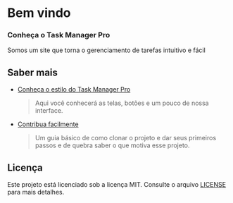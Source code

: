 # Bem vindo

### Conheça o Task Manager Pro
Somos um site que torna o gerenciamento de tarefas intuitivo e fácil

## Saber mais
- [Conheça o estilo do Task Manager Pro](https://github.com/Task-Manager-Pro/Telas-Documentacao)
  > Aqui você conhecerá as telas, botões e um pouco de nossa interface.
- [Contribua facilmente ](https://github.com/Task-Manager-Pro/Welcome)
  > Um guia básico de como clonar o projeto e dar seus primeiros passos e de quebra saber o que motiva esse projeto.

## Licença

Este projeto está licenciado sob a licença MIT. Consulte o arquivo [LICENSE](https://github.com/seu-usuario/task-manager/LICENSE) para mais detalhes.

